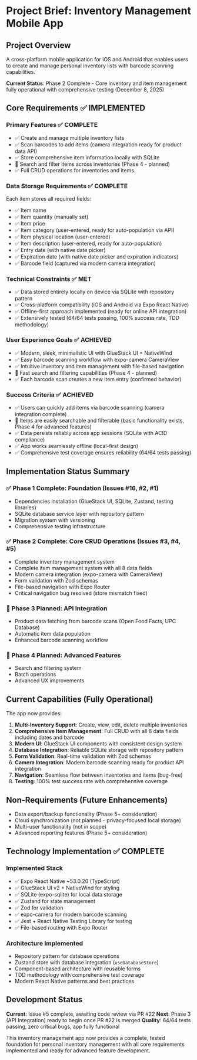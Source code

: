 # Project Brief: Inventory Management Mobile App

## Project Overview
A cross-platform mobile application for iOS and Android that enables users to create and manage personal inventory lists with barcode scanning capabilities.

**Current Status**: Phase 2 Complete - Core inventory and item management fully operational with comprehensive testing (December 8, 2025)

## Core Requirements ✅ IMPLEMENTED

### Primary Features ✅ COMPLETE
- ✅ Create and manage multiple inventory lists
- ✅ Scan barcodes to add items (camera integration ready for product data API)
- ✅ Store comprehensive item information locally with SQLite
- 🔄 Search and filter items across inventories (Phase 4 - planned)
- ✅ Full CRUD operations for inventories and items

### Data Storage Requirements ✅ COMPLETE
Each item stores all required fields:
- ✅ Item name
- ✅ Item quantity (manually set)
- ✅ Item price  
- ✅ Item category (user-entered, ready for auto-population via API)
- ✅ Item physical location (user-entered)
- ✅ Item description (user-entered, ready for auto-population)
- ✅ Entry date (with native date picker)
- ✅ Expiration date (with native date picker and expiration indicators)
- ✅ Barcode field (captured via modern camera integration)

### Technical Constraints ✅ MET
- ✅ Data stored entirely locally on device via SQLite with repository pattern
- ✅ Cross-platform compatibility (iOS and Android via Expo React Native)
- ✅ Offline-first approach implemented (ready for online API integration)
- ✅ Extensively tested (64/64 tests passing, 100% success rate, TDD methodology)

### User Experience Goals ✅ ACHIEVED
- ✅ Modern, sleek, minimalistic UI with GlueStack UI + NativeWind
- ✅ Easy barcode scanning workflow with expo-camera CameraView
- ✅ Intuitive inventory and item management with file-based navigation
- 🔄 Fast search and filtering capabilities (Phase 4 - planned)
- ✅ Each barcode scan creates a new item entry (confirmed behavior)

### Success Criteria ✅ ACHIEVED
- ✅ Users can quickly add items via barcode scanning (camera integration complete)
- 🔄 Items are easily searchable and filterable (basic functionality exists, Phase 4 for advanced features)
- ✅ Data persists reliably across app sessions (SQLite with ACID compliance)
- ✅ App works seamlessly offline (local-first design)
- ✅ Comprehensive test coverage ensures reliability (64/64 tests passing)

## Implementation Status Summary

### ✅ Phase 1 Complete: Foundation (Issues #16, #2, #1)
- Dependencies installation (GlueStack UI, SQLite, Zustand, testing libraries)
- SQLite database service layer with repository pattern
- Migration system with versioning
- Comprehensive testing infrastructure

### ✅ Phase 2 Complete: Core CRUD Operations (Issues #3, #4, #5)
- Complete inventory management system
- Complete item management system with all 8 data fields
- Modern camera integration (expo-camera with CameraView)
- Form validation with Zod schemas
- File-based navigation with Expo Router
- Critical navigation bug resolved (store mismatch fixed)

### 🔄 Phase 3 Planned: API Integration
- Product data fetching from barcode scans (Open Food Facts, UPC Database)
- Automatic item data population
- Enhanced barcode scanning workflow

### 🔄 Phase 4 Planned: Advanced Features
- Search and filtering system
- Batch operations
- Advanced UX improvements

## Current Capabilities (Fully Operational)

The app now provides:
1. **Multi-Inventory Support**: Create, view, edit, delete multiple inventories
2. **Comprehensive Item Management**: Full CRUD with all 8 data fields including dates and barcode
3. **Modern UI**: GlueStack UI components with consistent design system
4. **Database Integration**: Reliable SQLite storage with repository pattern
5. **Form Validation**: Real-time validation with Zod schemas
6. **Camera Integration**: Modern barcode scanning ready for product API integration
7. **Navigation**: Seamless flow between inventories and items (bug-free)
8. **Testing**: 100% test success rate with comprehensive coverage

## Non-Requirements (Future Enhancements)
- Data export/backup functionality (Phase 5+ consideration)
- Cloud synchronization (not planned - privacy-focused local storage)
- Multi-user functionality (not in scope)
- Advanced reporting features (Phase 5+ consideration)

## Technology Implementation ✅ COMPLETE

### Implemented Stack
- ✅ Expo React Native ~53.0.20 (TypeScript)
- ✅ GlueStack UI v2 + NativeWind for styling
- ✅ SQLite (expo-sqlite) for local data storage
- ✅ Zustand for state management
- ✅ Zod for validation
- ✅ expo-camera for modern barcode scanning
- ✅ Jest + React Native Testing Library for testing
- ✅ File-based routing with Expo Router

### Architecture Implemented
- Repository pattern for database operations
- Zustand store with database integration (`useDatabaseStore`)
- Component-based architecture with reusable forms
- TDD methodology with comprehensive test coverage
- Modern React Native patterns and best practices

## Development Status

**Current**: Issue #5 complete, awaiting code review via PR #22
**Next**: Phase 3 (API Integration) ready to begin once PR #22 is merged
**Quality**: 64/64 tests passing, zero critical bugs, app fully functional

This inventory management app now provides a complete, tested foundation for personal inventory management with all core requirements implemented and ready for advanced feature development.
